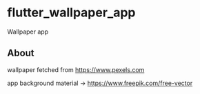 # flutter_wallpaper_app

Wallpaper app

## About

wallpaper fetched from https://www.pexels.com

app background material -> https://www.freepik.com/free-vector

